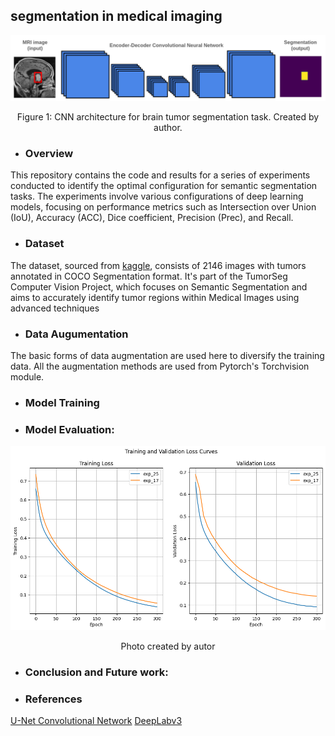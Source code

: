 ## segmentation in medical imaging

<div align="center">
    <img width="800" src="/Images/ec_cnn_mri.png" alt="Material Bread logo">
    <p style="text-align: center;">Figure 1: CNN architecture for brain tumor segmentation task. Created by author.</p>   
</div>

* ### Overview

This repository contains the code and results for a series of experiments conducted to identify the optimal configuration for semantic segmentation tasks. The experiments involve various configurations of deep learning models, focusing on performance metrics such as Intersection over Union (IoU), Accuracy (ACC), Dice coefficient, Precision (Prec), and Recall.

* ### Dataset

The dataset, sourced from [kaggle](https://www.kaggle.com/datasets/pkdarabi/brain-tumor-image-dataset-semantic-segmentation), consists of 2146 images with tumors annotated in COCO Segmentation format. It's part of the TumorSeg Computer Vision Project, which focuses on Semantic Segmentation and aims to accurately identify tumor regions within Medical Images using advanced techniques

* ### Data Augumentation

The basic forms of data augmentation are used here to diversify the training data. All the augmentation methods are used from Pytorch's Torchvision module.

* ### Model Training
 
* ### Model Evaluation:
  
<div align="center">
    <img width="700" src="/Plots/Exp25.png" alt="Material Bread logo">
    <p style="text-align: center;">Photo created by autor</p> 
</div>

* ### Conclusion and Future work:
  


* ### References

[U-Net Convolutional Network](https://arxiv.org/pdf/1505.04597.pdf ) 
[DeepLabv3](https://arxiv.org/pdf/1706.05587) 

 



  




 

